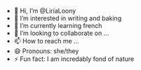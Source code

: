 - 👋 Hi, I’m @LiriaLoony
- 👀 I’m interested in writing and baking
- 🌱 I’m currently learning french
- 💞️ I’m looking to collaborate on ...
- 📫 How to reach me ...
- 😄 Pronouns: she/they
- ⚡ Fun fact: I am incredably fond of nature 

<!---
LiriaLoony/LiriaLoony is a ✨ special ✨ repository because its `README.md` (this file) appears on your GitHub profile.
You can click the Preview link to take a look at your changes.
--->
